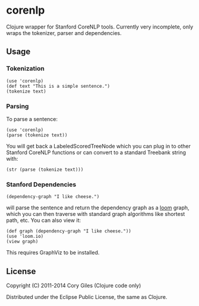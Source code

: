 # corenlp

Clojure wrapper for Stanford CoreNLP tools.  Currently very incomplete, only
wraps the tokenizer, parser and dependencies.

## Usage

### Tokenization

    (use 'corenlp)
    (def text "This is a simple sentence.")
    (tokenize text)

### Parsing

To parse a sentence:

	(use 'corenlp)
	(parse (tokenize text))

You will get back a LabeledScoredTreeNode which you can plug in to
other Stanford CoreNLP functions or can convert to a standard Treebank
string with:

	(str (parse (tokenize text)))

### Stanford Dependencies

	(dependency-graph "I like cheese.")

will parse the sentence and return the dependency graph as a
[loom](https://github.com/jkk/loom) graph, which you can then traverse with
standard graph algorithms like shortest path, etc. You can also view it:

	(def graph (dependency-graph "I like cheese."))
	(use 'loom.io)
	(view graph)

This requires GraphViz to be installed.

## License

Copyright (C) 2011-2014 Cory Giles (Clojure code only)

Distributed under the Eclipse Public License, the same as Clojure.
